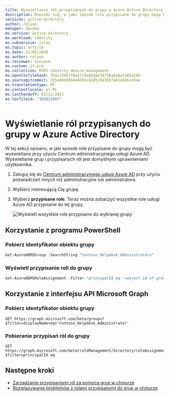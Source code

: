 ```yaml
---
title: Wyświetlanie ról przypisanych do grupy w Azure Active Directory | Microsoft Docs
description: Dowiedz się, w jaki sposób role przypisane do grupy mogą być wyświetlane przy użyciu Centrum administracyjnego usługi Azure AD. Wyświetlanie grup i przypisanych ról jest domyślnymi uprawnieniami użytkownika.
services: active-directory
author: rolyon
manager: daveba
ms.service: active-directory
ms.workload: identity
ms.subservice: roles
ms.topic: article
ms.date: 11/05/2020
ms.author: rolyon
ms.reviewer: vincesm
ms.custom: it-pro
ms.collection: M365-identity-device-management
ms.openlocfilehash: 7dac23897f8a17c9adb4ae78736a6a8afa85a18b
ms.sourcegitcommit: 225e4b45844e845bc41d5c043587a61e6b6ce5ae
ms.translationtype: MT
ms.contentlocale: pl-PL
ms.lasthandoff: 03/11/2021
ms.locfileid: "103012007"
---
```

# <a name="view-roles-assigned-to-a-group-in-azure-active-directory"></a>Wyświetlanie ról przypisanych do grupy w Azure Active Directory

W tej sekcji opisano, w jaki sposób role przypisane do grupy mogą być wyświetlane przy użyciu Centrum administracyjnego usługi Azure AD. Wyświetlanie grup i przypisanych ról jest domyślnymi uprawnieniami użytkownika.

1. Zaloguj się do [Centrum administracyjnego usługi Azure AD](https://portal.azure.com/#blade/Microsoft_AAD_IAM/ActiveDirectoryMenuBlade/Overview) przy użyciu poświadczeń innych niż administracyjne lub administratora.

1. Wybierz interesującą Cię grupę.

1. Wybierz **przypisane role**. Teraz można zobaczyć wszystkie role usługi Azure AD przypisane do tej grupy.

   ![Wyświetl wszystkie role przypisane do wybranej grupy](./media/groups-view-assignments/view-assignments.png)

## <a name="using-powershell"></a>Korzystanie z programu PowerShell

### <a name="get-object-id-of-the-group"></a>Pobierz identyfikator obiektu grupy

```powershell
Get-AzureADMSGroup -SearchString "Contoso_Helpdesk_Administrators"
```

### <a name="view-role-assignment-to-a-group"></a>Wyświetl przypisanie roli do grupy

```powershell
Get-AzureADMSRoleAssignment -Filter "principalId eq '<object id of group>" 
```

## <a name="using-microsoft-graph-api"></a>Korzystanie z interfejsu API Microsoft Graph

### <a name="get-object-id-of-the-group"></a>Pobierz identyfikator obiektu grupy

```http
GET https://graph.microsoft.com/beta/groups?$filter=displayName+eq+'Contoso_Helpdesk_Administrator'
```

### <a name="get-role-assignments-to-a-group"></a>Pobieranie przypisań ról do grupy

```http
GET https://graph.microsoft.com/beta/roleManagement/directory/roleAssignments?$filter=principalId eq
```

## <a name="next-steps"></a>Następne kroki

- [Zarządzanie przypisaniami ról za pomocą grup w chmurze](groups-concept.md)
- [Rozwiązywanie problemów z rolami przypisanymi do grup w chmurze](groups-faq-troubleshooting.md)

